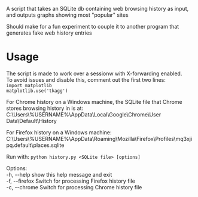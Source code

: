 A script that takes an SQLite db containing web browsing history as input, and outputs graphs showing most "popular" sites

Should make for a fun experiment to couple it to another program that generates fake web history entries

# Usage
The script is made to work over a sessionw with X-forwarding enabled.  
To avoid issues and disable this, comment out the first two lines:  
`import matplotlib`  
`matplotlib.use('tkagg')`

For Chrome history on a Windows machine, the SQLite file that Chrome stores browsing history in is at:  
C:\Users\\%USERNAME%\AppData\Local\Google\Chrome\User Data\Default\History

For Firefox history on a Windows machine:  
C:\Users\\%USERNAME%\AppData\Roaming\Mozilla\Firefox\Profiles\mq3xjipq.default\places.sqlite

Run with: `python history.py <SQLite file> [options]`  

Options:  
  -h, --help     show this help message and exit  
  -f, --firefox  Switch for processing Firefox history file  
  -c, --chrome   Switch for processing Chrome history file  
